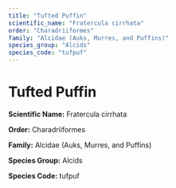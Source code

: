```yaml
---
title: "Tufted Puffin"
scientific_name: "Fratercula cirrhata"
order: "Charadriiformes"
family: "Alcidae (Auks, Murres, and Puffins)"
species_group: "Alcids"
species_code: "tufpuf"
---
```


# Tufted Puffin

**Scientific Name:** Fratercula cirrhata

**Order:** Charadriiformes

**Family:** Alcidae (Auks, Murres, and Puffins)

**Species Group:** Alcids

**Species Code:** tufpuf
